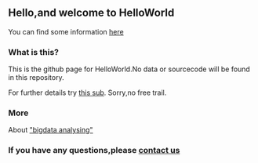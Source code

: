 ## Hello,and welcome to HelloWorld

You can find some information [here](https://afdian.net/@NOOOOOOO)

### What is this?

This is the github page for HelloWorld.No data or sourcecode will be found in this repository. 

For further details try [this sub](https://afdian.net/order/create?plan_id=5eb1e2d4b31611eabd8a52540025c377).
Sorry,no free trail.

### More
About ["bigdata analysing"](http://qnzs.youth.cn/2016/0612/4526945.shtml)

### If you have any questions,please [contact us](https://awwhailpython.github.io/HelloWorld/)
